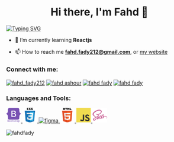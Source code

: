 <h1 align="center"> Hi there, I'm Fahd 👋</h1>

[![Typing SVG](https://readme-typing-svg.herokuapp.com?duration=3200&color=AA83FF&center=true&vCenter=true&lines=A+passionate+frontend+developer)](https://git.io/typing-svg)

- 🌱 I’m currently learning **Reactjs**

- 📫 How to reach me **fahd.fady212@gmail.com**, or <a href="https://fahdfady.github.io/fahddev/"> my website </a>

<h3 align="left">Connect with me:</h3>
<p align="left">
<a href="https://twitter.com/fahd_fady212" target="blank"><img align="center" src="https://raw.githubusercontent.com/rahuldkjain/github-profile-readme-generator/master/src/images/icons/Social/twitter.svg" alt="fahd_fady212" height="30" width="40" /></a>
<a href="https://linkedin.com/in/fahd-ashour-a47388205/" target="blank"><img align="center" src="https://raw.githubusercontent.com/rahuldkjain/github-profile-readme-generator/master/src/images/icons/Social/linked-in-alt.svg" alt="fahd ashour" height="30" width="40" /></a>
<a href="https://fb.com/FahdFady212/" target="blank"><img align="center" src="https://raw.githubusercontent.com/rahuldkjain/github-profile-readme-generator/master/src/images/icons/Social/facebook.svg" alt="fahd fady" height="30" width="40" /></a>
<a href="https://instagram.com/fahddev" target="blank"><img align="center" src="https://raw.githubusercontent.com/rahuldkjain/github-profile-readme-generator/master/src/images/icons/Social/instagram.svg" alt="fahd fady" height="30" width="40" /></a>
</p>

<h3 align="left">Languages and Tools:</h3>
<p align="left"> <a href="https://getbootstrap.com" target="_blank" rel="noreferrer"> <img src="https://raw.githubusercontent.com/devicons/devicon/master/icons/bootstrap/bootstrap-plain-wordmark.svg" alt="bootstrap" width="40" height="40"/> </a> <a href="https://www.w3schools.com/css/" target="_blank" rel="noreferrer"> <img src="https://raw.githubusercontent.com/devicons/devicon/master/icons/css3/css3-original-wordmark.svg" alt="css3" width="40" height="40"/> </a> <a href="https://www.figma.com/" target="_blank" rel="noreferrer"> <img src="https://www.vectorlogo.zone/logos/figma/figma-icon.svg" alt="figma" width="40" height="40"/> </a> <a href="https://www.w3.org/html/" target="_blank" rel="noreferrer"> <img src="https://raw.githubusercontent.com/devicons/devicon/master/icons/html5/html5-original-wordmark.svg" alt="html5" width="40" height="40"/> </a> <a href="https://developer.mozilla.org/en-US/docs/Web/JavaScript" target="_blank" rel="noreferrer"> <img src="https://raw.githubusercontent.com/devicons/devicon/master/icons/javascript/javascript-original.svg" alt="javascript" width="40" height="40"/> </a> <a href="https://sass-lang.com" target="_blank" rel="noreferrer"> <img src="https://raw.githubusercontent.com/devicons/devicon/master/icons/sass/sass-original.svg" alt="sass" width="40" height="40"/> </a> </p>

<p><img align="center" src="https://github-readme-stats.vercel.app/api/top-langs?username=fahdfady&show_icons=true&locale=en&layout=compact" alt="fahdfady" /></p>
